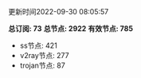 更新时间2022-09-30 08:05:57

**总订阅: 73**
**总节点: 2922**
**有效节点: 785**
- ss节点: 421
- v2ray节点: 277
- trojan节点: 87
